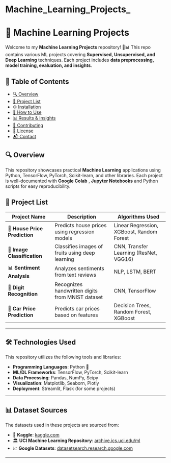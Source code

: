# Machine_Learning_Projects_


# 🚀 Machine Learning Projects

Welcome to my **Machine Learning Projects** repository! 🤖📊 This repo contains various ML projects covering **Supervised, Unsupervised, and Deep Learning** techniques. Each project includes **data preprocessing, model training, evaluation, and insights**.

## 📌 Table of Contents
- [🔍 Overview](#-overview)
- [📂 Project List](#-project-list)
- [⚙️ Installation](#️-installation)
- [🚀 How to Use](#-how-to-use)
- [📊 Results & Insights](#-results--insights)
- [🤝 Contributing](#-contributing)
- [📜 License](#-license)
- [📬 Contact](#-contact)

## 🔍 Overview
This repository showcases practical **Machine Learning** applications using Python, TensorFlow, PyTorch, Scikit-learn, and other libraries. Each project is well-documented with **Google Colab** , **Jupyter Notebooks** and Python scripts for easy reproducibility.

## 📂 Project List
| Project Name | Description | Algorithms Used |
|-------------|------------|----------------|
| 🏡 **House Price Prediction** | Predicts house prices using regression models | Linear Regression, XGBoost, Random Forest |
| 🍎 **Image Classification** | Classifies images of fruits using deep learning | CNN, Transfer Learning (ResNet, VGG16) |
| 📊 **Sentiment Analysis** | Analyzes sentiments from text reviews | NLP, LSTM, BERT |
| 🔢 **Digit Recognition** | Recognizes handwritten digits from MNIST dataset | CNN, TensorFlow |
| 🚗 **Car Price Prediction** | Predicts car prices based on features | Decision Trees, Random Forest, XGBoost |

---

## 🛠 Technologies Used
This repository utilizes the following tools and libraries:
- **Programming Languages**: Python 🐍
- **ML/DL Frameworks**: TensorFlow, PyTorch, Scikit-learn
- **Data Processing**: Pandas, NumPy, Scipy
- **Visualization**: Matplotlib, Seaborn, Plotly
- **Deployment**: Streamlit, Flask (for some projects)

---

## 📊 Dataset Sources
The datasets used in these projects are sourced from:
- 📂 **Kaggle**: [kaggle.com](https://www.kaggle.com/)
- 🏛 **UCI Machine Learning Repository**: [archive.ics.uci.edu/ml](https://archive.ics.uci.edu/ml/)
- 📈 **Google Datasets**: [datasetsearch.research.google.com](https://datasetsearch.research.google.com/)

---
